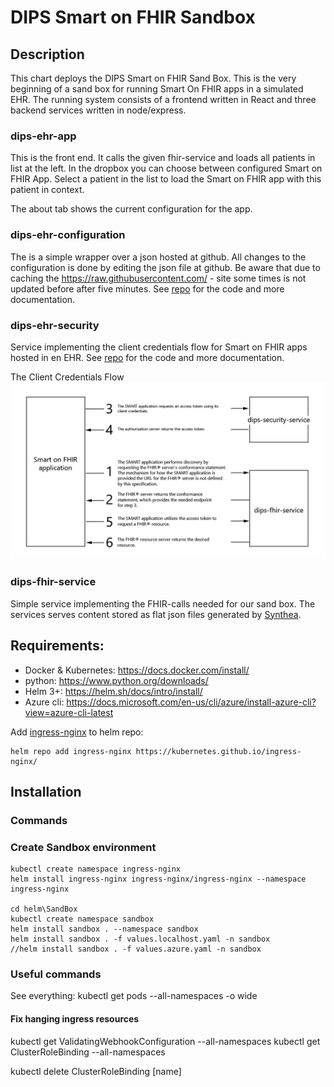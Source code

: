 # DIPS Smart on FHIR Sandbox

## Description

This chart deploys the DIPS Smart on FHIR Sand Box. This is the very beginning of a sand box for running Smart On FHIR apps in a simulated EHR. The running system consists of a frontend written in React and three backend services written in node/express.

### dips-ehr-app

This is the front end. It calls the given fhir-service and loads all patients in list at the left. In the dropbox you can choose between configured Smart on FHIR App. Select a patient in the list to load the Smart on FHIR app with this patient in context.

The about tab shows the current configuration for the app.

### dips-ehr-configuration

The is a simple wrapper over a json hosted at github. All changes to the configuration is done by editing the json file at github. Be aware that due to caching the <https://raw.githubusercontent.com/> - site some times is not updated before after five minutes.
See [repo](../dips-ehr-configuration) for the code and more documentation.

### dips-ehr-security

Service implementing the client credentials flow for Smart on FHIR apps hosted in en EHR.
See [repo](../dips-ehr-security) for the code and more documentation.

The Client Credentials Flow
![The Client Crendentials Flow](./images/clientcredentialsflow-white.png)

### dips-fhir-service

Simple service implementing the FHIR-calls needed for our sand box. The services serves content stored as flat json files generated by [Synthea](https://synthea.mitre.org/).

## Requirements:
- Docker & Kubernetes: https://docs.docker.com/install/
- python: https://www.python.org/downloads/
- Helm 3+: https://helm.sh/docs/intro/install/
- Azure cli: https://docs.microsoft.com/en-us/cli/azure/install-azure-cli?view=azure-cli-latest

Add [ingress-nginx](https://kubernetes.github.io/ingress-nginx/) to helm repo:
```
helm repo add ingress-nginx https://kubernetes.github.io/ingress-nginx/
```


## Installation

### Commands

### Create Sandbox environment
```
kubectl create namespace ingress-nginx
helm install ingress-nginx ingress-nginx/ingress-nginx --namespace ingress-nginx

cd helm\SandBox
kubectl create namespace sandbox
helm install sandbox . --namespace sandbox
helm install sandbox . -f values.localhost.yaml -n sandbox
//helm install sandbox . -f values.azure.yaml -n sandbox
```

### Useful commands

See everything:
kubectl get pods --all-namespaces -o wide

#### Fix hanging ingress resources

kubectl get ValidatingWebhookConfiguration --all-namespaces
kubectl get ClusterRoleBinding --all-namespaces

kubectl delete ClusterRoleBinding [name]
